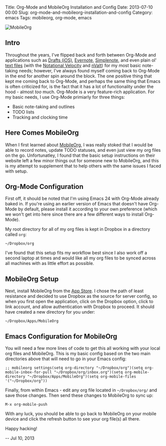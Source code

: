 Title: Org-Mode and MobileOrg Installation and Config
Date: 2013-07-10 00:00
Slug: org-mode-and-mobileorg-installation-and-config
Category: emacs
Tags: mobileorg, org-mode, emacs


![MobileOrg](/images/mobileorg_placeit.png)

Intro
-----

Throughout the years, I've flipped back and forth between Org-Mode and
applications such as [Drafts (iOS)](http://agiletortoise.com/drafts/),
[Evernote](https://evernote.com/), [Simplenote](http://simplenote.com/),
and even plain ol' [text
files](http://lifehacker.com/166299/geek-to-live--list-your-life-in-txt)
(with the [Notational Velocity](http://notational.net/) and
[nValt](http://brettterpstra.com/projects/nvalt/)) for my most basic
note-taking needs; however, I've always found myself coming back to
Org-Mode in the end for another spin around the block. The one positive
thing that kept me coming back to Org-Mode, and perhaps the same thing
that Emacs is often criticized for, is the fact that it has a lot of
functionality under the hood - almost *too* much. Org-Mode is a very
feature-rich application. For my basic needs, I use Org-Mode primiarly
for three things:

-   Basic note-taking and outlines
-   TODO lists
-   Tracking and clocking time

Here Comes MobileOrg
--------------------

When I first learned about [MobileOrg](http://mobileorg.ncogni.to/), I
was really stoked that I would be able to record notes, update TODO
statuses, and even just view my org files on the go. Unfortunatley, I
found that the basic setup instructions on their website left a few
minor things out for someone new to MobileOrg, and this is my attempt to
supplement that to help others with the same issues I faced with setup.


Org-Mode Configuration
----------------------

First off, it should be noted that I'm using Emacs 24 with Org-Mode
already baked in. If you're using an earlier version of Emacs that
doesn't have Org-Mode by default, please install it according to your
own preference (which we won't get into here since there are a few
different ways to install Org-Mode).

My root directory for all of my org files is kept in Dropbox in a
directory called `org`:

    ~/Dropbox/org

I've found that this setup fits my workflow best since I also work off a
second laptop at times and would like all my org files to be synced
across all machines with as little effort as possible.


MobileOrg Setup
---------------

Next, install MobileOrg from the [App
Store](https://itunes.apple.com/us/app/mobileorg/id634225528?mt=8). I
chose the path of least resistance and decided to use Dropbox as the
source for server config, so when you first open the application, click
on the Dropbox option, click to link account, and allow authentication
with Dropbox to proceed. It should have created a new directory for you
under:

    ~/Dropbox/Apps/MobileOrg


Emacs Configuration for MobileOrg
---------------------------------

You will need a few more lines of code to get this all working with your
local org files and MobileOrg. This is my basic config based on the two
main directories above that will need to go in your Emacs config:

    ;; mobileorg settings(setq org-directory "~/Dropbox/org")(setq org-mobile-inbox-for-pull "~/Dropbox/org/inbox.org")(setq org-mobile-directory "~/Dropbox/Apps/MobileOrg")(setq org-mobile-files '("~/Dropbox/org"))

Finally, from within Emacs - edit any org file located in
`~/Dropbox/org/` and save those changes. Then send these changes to
MobileOrg to sync up:

    M-x org-mobile-push

With any luck, you should be able to go back to MobileOrg on your mobile
device and click the refresh button to see your org file(s) all there.

Happy hacking!

-- Jul 10, 2013
